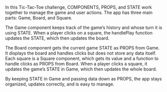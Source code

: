 In this Tic-Tac-Toe challenge, COMPONENTS, PROPS, and STATE work together to manage the game and user actions. The app has three main parts: Game, Board, and Square.

The Game component keeps track of the game’s history and whose turn it is using STATE. When a player clicks on a square, the handlePlay function updates the STATE, which then updates the board.

The Board component gets the current game STATE as PROPS from Game. It displays the board and handles clicks but does not store any data itself. Each square is a Square component, which gets its value and a function to handle clicks as PROPS from Board. When a player clicks a square, it updates the game’s STATE in Game, which then updates the whole board.

By keeping STATE in Game and passing data down as PROPS, the app stays organized, updates correctly, and is easy to manage.

